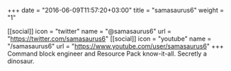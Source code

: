 +++
date = "2016-06-09T11:57:20+03:00"
title = "samasaurus6"
weight = "1"

[[social]]
	icon = "twitter"
	name = "@samasaurus6"
	url = "https://twitter.com/samasaurus6"
[[social]]
	icon = "youtube"
	name = "/samasaurus6"
	url = "https://www.youtube.com/user/samasaurus6"
+++
Command block engineer and Resource Pack know-it-all. Secretly a dinosaur.
